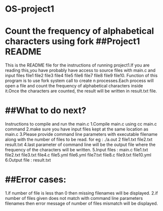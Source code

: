 # OS-project1
Count the frequency of alphabetical characters using fork
##Project1 README
===============

This is the README  file for the instructions of running project1.If you are reading this,you have probably have access to source files with main.c and input files file1 file2 file3 file4 file5 file6 file7 file8 file9 file10.
Function of this program is to use fork system call to create n processes.Each process will open a file and count the frequency of alphabetical characters inside it.Once the characters are counted, the result will be written in result.txt file.

##What to do next?
================

Instructions to compile and run the main.c 
1.Compile main.c using cc main.c command
2.make sure you have input files kept at the same location as main.c
3.Please provide command line parameters with executable filename along with the number of files to be read.
  for eg : ./a.out 2 file1.txt file2.txt result.txt
4.last parameter of command line will be the output file where the frequency of the characters will be written.
5.Input files : main.c file1.txt file2.txt file3.txt file4.c file5.yml file6.yml file7.txt file8.c file9.txt file10.yml
6.Output file : result.txt

##Error cases:
============

1.if number of file is less than 0 then missing filenames will be displayed.
2.if number of files given does not match with command line parameters filenames then error message of number of files mismatch will be displayed.


